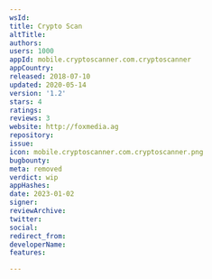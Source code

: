 ```yaml
---
wsId: 
title: Crypto Scan
altTitle: 
authors: 
users: 1000
appId: mobile.cryptoscanner.com.cryptoscanner
appCountry: 
released: 2018-07-10
updated: 2020-05-14
version: '1.2'
stars: 4
ratings: 
reviews: 3
website: http://foxmedia.ag
repository: 
issue: 
icon: mobile.cryptoscanner.com.cryptoscanner.png
bugbounty: 
meta: removed
verdict: wip
appHashes: 
date: 2023-01-02
signer: 
reviewArchive: 
twitter: 
social: 
redirect_from: 
developerName: 
features: 

---
```


